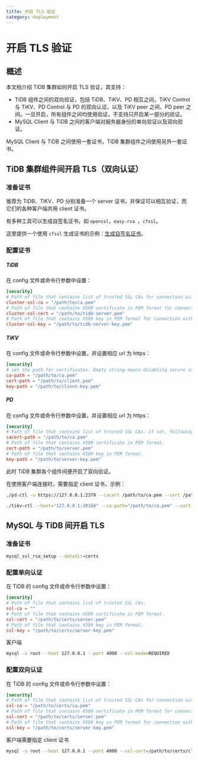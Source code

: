 ```yaml
---
title: 开启 TLS 验证
category: deployment
---
```


# 开启 TLS 验证

## 概述

本文档介绍 TiDB 集群如何开启 TLS 验证，其支持：

- TiDB 组件之间的双向验证，包括 TiDB、TiKV、PD 相互之间，TiKV Control 与 TiKV、PD Control 与 PD 的双向认证，以及 TiKV peer 之间、PD peer 之间。一旦开启，所有组件之间均使用验证，不支持只开启某一部分的验证。
- MySQL Client 与 TiDB 之间的客户端对服务器身份的单向验证以及双向验证。

MySQL Client 与 TiDB 之间使用一套证书，TiDB 集群组件之间使用另外一套证书。

## TiDB 集群组件间开启 TLS（双向认证）

### 准备证书

推荐为 TiDB、TiKV、PD 分别准备一个 server 证书，并保证可以相互验证，而它们的各种客户端共用 client 证书。

有多种工具可以生成自签名证书，如 `openssl`，`easy-rsa `，`cfssl`。

这里提供一个使用 `cfssl` 生成证书的示例：[生成自签名证书](generate-self-signed-certificates.md)。

### 配置证书

##### TiDB

在 config 文件或命令行参数中设置：

```toml
[security]
# Path of file that contains list of trusted SSL CAs for connection with cluster components.
cluster-ssl-ca = "/path/to/ca.pem"
# Path of file that contains X509 certificate in PEM format for connection with cluster components.
cluster-ssl-cert = "/path/to/tidb-server.pem"
# Path of file that contains X509 key in PEM format for connection with cluster components.
cluster-ssl-key = "/path/to/tidb-server-key.pem"
```

##### TiKV

在 config 文件或命令行参数中设置，并设置相应 url 为 https：

```toml
[security]
# set the path for certificates. Empty string means disabling secure connectoins.
ca-path = "/path/to/ca.pem"
cert-path = "/path/to/client.pem"
key-path = "/path/to/client-key.pem"
```

##### PD

在 config 文件或命令行参数中设置，并设置相应 url 为 https：

```toml
[security]
# Path of file that contains list of trusted SSL CAs. if set, following four settings shouldn't be empty
cacert-path = "/path/to/ca.pem"
# Path of file that contains X509 certificate in PEM format.
cert-path = "/path/to/server.pem"
# Path of file that contains X509 key in PEM format.
key-path = "/path/to/server-key.pem"
```

此时 TiDB 集群各个组件间便开启了双向验证。

在使用客户端连接时，需要指定 client 证书，示例：

```bash
./pd-ctl -u https://127.0.0.1:2379 --cacert /path/to/ca.pem --cert /path/to/pd-client.pem --key /path/to/pd-client-key.pem

./tikv-ctl --host="127.0.0.1:20160" --ca-path="/path/to/ca.pem" --cert-path="/path/to/client.pem" --key-path="/path/to/clinet-key.pem"
```



## MySQL 与 TiDB 间开启 TLS

### 准备证书

```bash
mysql_ssl_rsa_setup --datadir=certs
```

### 配置单向认证

在 TiDB 的 config 文件或命令行参数中设置：

```toml
[security]
# Path of file that contains list of trusted SSL CAs.
ssl-ca = ""
# Path of file that contains X509 certificate in PEM format.
ssl-cert = "/path/to/certs/server.pem"
# Path of file that contains X509 key in PEM format.
ssl-key = "/path/to/certs/server-key.pem"
```

客户端

```bash
mysql -u root --host 127.0.0.1 --port 4000 --ssl-mode=REQUIRED
```

### 配置双向认证

在 TiDB 的 config 文件或命令行参数中设置：

```toml
[security]
# Path of file that contains list of trusted SSL CAs for connection with mysql client.
ssl-ca = "/path/to/certs/ca.pem"
# Path of file that contains X509 certificate in PEM format for connection with mysql client.
ssl-cert = "/path/to/certs/server.pem"
# Path of file that contains X509 key in PEM format for connection with mysql client.
ssl-key = "/path/to/certs/server-key.pem"
```

客户端需要指定 client 证书

```bash
mysql -u root --host 127.0.0.1 --port 4000 --ssl-cert=/path/to/certs/client-cert.pem --ssl-key=/path/to/certs/client-key.pem --ssl-ca=/path/to/certs/ca.pem --ssl-mode=VERIFY_IDENTITY
```



